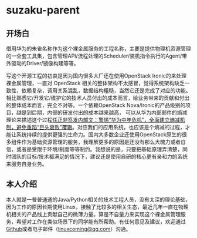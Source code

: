 # suzaku-parent

## 开场白

借用华为的朱雀名称作为这个裸金属服务的工程名称，主要是提供物理机资源管理的一全套工具集，包含管理API/流程处理的Scheduler/装机指令执行的Agent/带外驱动的Driver/镜像构建等等。

写这个开源工程的初衷是因为国内很多大厂还在使用OpenStack Ironic的来处理裸金属管理，一直对 OpenStack 相关的整体架构不太感冒，觉得系统架构缺乏一致性，依赖复杂，调用关系混乱，数据结构粗糙，当然它还是完成了对应的功能。相比熟悉它/开发它/维护它的技术人员付出的成本而言，给业务带来的贡献和付出的整体成本而言，完全不对等。一个依赖OpenStack Nova/Ironic的产品级别的项目，越是到后期，内部的研发付出的成本越来越高， 可以从华为内部邮件的熵减理论来描述这个过程[任正非签发内部文：警惕“华为中年危机”，全面建立熵减机制，避免重蹈“巨头衰败”覆辙](https://mp.weixin.qq.com/s/psJobxUiOsN-ImZS6HDmgg)。对应我们的应用系统，也应该是个熵减的过程，才能让系统持续的提供更强的生命力。国内大多数企业还使用OpenStack原生的很多组件作为基础资源管理的服务，我理解更多的原因是还没有那么大魄力或者自信，或者是受限于环境/制度等等制约。我想说的是，只要把基础原理弄清楚，同时团队的目标/技术都满足的情况下，建议还是使用自研的核心更有亲和力的系统来服务自身业务。

## 本人介绍

本人就是一普普通通的Java/Python相关的技术工程人员，没有太深的理论基础，因为工作的原因长期使用Linux，接触了比较多的相关生态，最近几年一直在物理机相关的产品线上贡献自己的微薄力量。算是不自量力来实现这个裸金属管理服务，希望对工作在类似场景下的同学能有所帮助。有任何意见及建议，欢迎通过[Github](https://github.com/veryplay/suzaku-parent#suzaku-parent)或者电子邮件（linuxcoming@qq.com）沟通。
